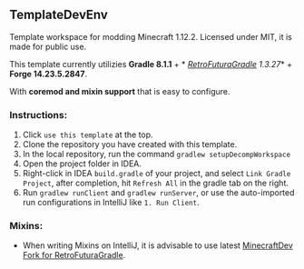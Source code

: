 ## TemplateDevEnv

Template workspace for modding Minecraft 1.12.2. Licensed under MIT, it is made for public use.

This template currently utilizies **Gradle 8.1.1** + *
*[RetroFuturaGradle](https://github.com/GTNewHorizons/RetroFuturaGradle) 1.3.27** + **Forge 14.23.5.2847**.

With **coremod and mixin support** that is easy to configure.

### Instructions:

1. Click `use this template` at the top.
2. Clone the repository you have created with this template.
3. In the local repository, run the command `gradlew setupDecompWorkspace`
4. Open the project folder in IDEA.
5. Right-click in IDEA `build.gradle` of your project, and select `Link Gradle Project`, after completion,
   hit `Refresh All` in the gradle tab on the right.
6. Run `gradlew runClient` and `gradlew runServer`, or use the auto-imported run configurations in IntelliJ
   like `1. Run Client`.

### Mixins:

- When writing Mixins on IntelliJ, it is advisable to use
  latest [MinecraftDev Fork for RetroFuturaGradle](https://github.com/eigenraven/MinecraftDev/releases).
